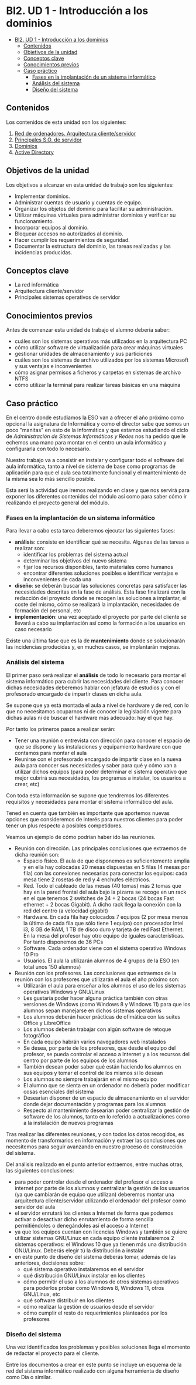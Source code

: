 # Bl2. UD 1 - Introducción a los dominios
- [Bl2. UD 1 - Introducción a los dominios](#bl2-ud-1---introducción-a-los-dominios)
  - [Contenidos](#contenidos)
  - [Objetivos de la unidad](#objetivos-de-la-unidad)
  - [Conceptos clave](#conceptos-clave)
  - [Conocimientos previos](#conocimientos-previos)
  - [Caso práctico](#caso-práctico)
    - [Fases en la implantación de un sistema informático](#fases-en-la-implantación-de-un-sistema-informático)
    - [Análisis del sistema](#análisis-del-sistema)
    - [Diseño del sistema](#diseño-del-sistema)


## Contenidos
Los contenidos de esta unidad son los siguientes:
1. [Red de ordenadores. Arquitectura cliente/servidor](arq-cs.md)
2. [Principales S.O. de servidor](so-srv.md)
3. [Dominios](dominios.md)
4. [Active Directory](ad.md)
 
## Objetivos de la unidad
Los objetivos a alcanzar en esta unidad de trabajo son los siguientes:
- Implementar dominios.
- Administrar cuentas de usuario y cuentas de equipo.
- Organizar los objetos del dominio para facilitar su administración.
- Utilizar máquinas virtuales para administrar dominios y verificar su funcionamiento.
- Incorporar equipos al dominio.
- Bloquear accesos no autorizados al dominio.
- Hacer cumplir los requerimientos de seguridad.
- Documentar la estructura del dominio, las tareas realizadas y las incidencias producidas.

## Conceptos clave
- La red informática
- Arquitectura cliente/servidor
- Principales sistemas operativos de servidor

## Conocimientos previos
Antes de comenzar esta unidad de trabajo el alumno debería saber:
- cuáles son los sistemas operativos más utilizados en la arquitectura PC
- cómo utilizar software de virtualización para crear máquinas virtuales
- gestionar unidades de almacenamiento y sus particiones
- cuáles son los sistemas de archivo utilizados por los sistemas Microsoft y sus ventajas e inconvenientes
- cómo asignar permisos a ficheros y carpetas en sistemas de archivo NTFS
- cómo utilizar la terminal para realizar tareas básicas en una máquina

## Caso práctico
En el centro donde estudiamos la ESO van a ofrecer el año próximo como opcional la asignatura de Informática y como el director sabe que somos un poco "manitas" en esto de la informática y que estamos estudiando el ciclo de _Administración de Sistemas Informáticos y Redes_ nos ha pedido que le echemos una mano para montar en el centro un aula informática y configurarla con todo lo necesario.

Nuestro trabajo va a consistir en instalar y configurar todo el software del aula informática, tanto a nivel de sistema de base como programas de aplicación para que el aula sea totalmente funcional y el mantenimiento de la misma sea lo más sencillo posible.

Esta será la actividad que iremos realizando en clase y que nos servirá para exponer los diferentes contenidos del módulo así como para saber cómo ir realizando el proyecto general del módulo.

### Fases en la implantación de un sistema informático
Para llevar a cabo esta tarea deberemos ejecutar las siguientes fases:
- **análisis**: consiste en identificar qué se necesita. Algunas de las tareas a realizar son:
  - identificar los problemas del sistema actual
  - determinar los objetivos del nuevo sistema
  - fijar los recursos disponibles, tanto materiales como humanos
  - encontrar diferentes soluciones posibles e identificar ventajas e inconvenientes de cada una
- **diseño**: se deberán buscar las soluciones concretas para satisfacer las necesidades descritas en la fase de análisis. Esta fase finalizará con la redacción del proyecto donde se recogen las soluciones a implantar, el coste del mismo, cómo se realizará la implantación, necesidades de formación del personal, etc
- **implementación**: una vez aceptado el proyecto por parte del cliente se llevará a cabo su implantación así como la formación a los usuarios en caso necesario

Existe una última fase que es la de **mantenimiento** donde se solucionarán las incidencias producidas y, en muchos casos, se implantarán mejoras.

### Análisis del sistema
El primer paso será realizar el **análisis** de todo lo necesario para montar el sistema informático para cubrir las necesidades del cliente. Para conocer dichas necesidades deberemos hablar con jefatura de estudios y con el profesorado encargado de impartir clases en dicha aula.

Se supone que ya está montada el aula a nivel de hardware y de red, con lo que no necesitamos ocuparnos ni de conocer la legislación vigente para dichas aulas ni de buscar el hardware más adecuado: hay el que hay.

Por tanto los primeros pasos a realizar serán:
- Tener una reunión o entrevista con dirección para conocer el espacio de que se dispone y las instalaciones y equipamiento hardware con que contamos para montar el aula
- Reunirse con el profesorado encargado de impartir clase en la nueva aula para conocer sus necesidades y saber para qué y cómo van a utilizar dichos equipos (para poder determinar el sistema operativo que mejor cubrirá sus necesidades, los programas a instalar, los usuarios a crear, etc)

Con toda esta información se supone que tendremos los diferentes requisitos y necesidades para montar el sistema informático del aula.

Tened en cuenta que también es importante que aportemos nuevas opciones que consideremos de interés para nuestros clientes para poder tener un plus respecto a posibles competidores.

Veamos un ejemplo de cómo podrían haber ido las reuniones.
- Reunión con dirección. Las principales conclusiones que extraemos de dicha reunión son:
  - Espacio físico. El aula de que disponemos es suficientemente amplia y en ella hay colocadas 20 mesas dispuestas en 5 filas (4 mesas por fila) con las conexiones necesarias para conectar los equipos: cada mesa tiene 2 rosetas de red y 4 enchufes eléctricos.
  - Red. Todo el cableado de las mesas (40 tomas) más 2 tomas que hay en la pared frontal del aula bajo la pizarra se recoge en un rack en el que tenemos 2 switches de 24 + 2 bocas (24 bocas Fast ethernet + 2 bocas Gigabit). A dicho rack llega la conexión con la red del centro (a velocidad gigabit)
  - Hardware. En cada fila hay colocados 7 equipos (2 por mesa menos la última de cada fila que sólo tiene 1 equipo) con procesador Intel i3, 8 GB de RAM, 1 TB de disco duro y tarjeta de red Fast Ethernet. En la mesa del profesor hay otro equipo de iguales características. Por tanto disponemos de 36 PCs
  - Software. Cada ordenador viene con el sistema operativo Windows 10 Pro
  - Usuarios. El aula la utilizarán alumnos de 4 grupos de la ESO (en total unos 150 alumnos)
- Reunión con los profesores. Las conclusiones que extraemos de la reunión con los profesores que utilizarán el aula el año próximo son:
  - Utilizarán el aula para enseñar a los alumnos el uso de los sistemas operativos Windows y GNU/Linux
  - Les gustaría poder hacer alguna práctica también con otras versiones de Windows (como Windows 8 y Windows 11) para que los alumnos sepan manejarse en dichos sistemas operativos
  - Los alumnos deberán hacer prácticas de ofimática con las suites Office y LibreOffice
  - Los alumnos deberán trabajar con algún software de retoque fotográfico
  - En cada equipo habrán varios navegadores web instalados
  - Se desea, por parte de los profesores, que desde el equipo del profesor, se pueda controlar el acceso a Internet y a los recursos del centro por parte de los equipos de los alumnos
  - También desean poder saber qué están haciendo los alumnos en sus equipos y tomar el control de los mismos si lo desean
  - Los alumnos no siempre trabajarán en el mismo equipo
  - El alumno que se sienta en un ordenador no debería poder modificar cosas esenciales del sistema
  - Desearían disponer de un espacio de almacenamiento en el servidor donde dejar documentación y programas para los alumnos
  - Respecto al mantenimiento desearían poder centralizar la gestión de software de los alumnos, tanto en lo referido a actualizaciones como a la instalación de nuevos programas

Tras realizar las diferentes reuniones, y con todos los datos recogidos, es momento de transformarlos en información y extraer las conclusiones que necesitemos para seguir avanzando en nuestro proceso de construcción del sistema.

Del análisis realizado en el punto anterior extraemos, entre muchas otras, las siguientes conclusiones:
- para poder controlar desde el ordenador del profesor el acceso a internet por parte de los alumnos y centralizar la gestión de los usuarios (ya que cambiarán de equipo que utilizan) deberemos montar una arquitectura cliente/servidor utilizando el ordenador del profesor como servidor del aula
- el servidor enrutará los clientes a Internet de forma que podemos activar o desactivar dicho enrutamiento de forma sencilla permitiéndoles o denegándoles así el acceso a Internet
- ya que los equipos cuentan con licencias Windows y también se quiere utilizar sistemas GNU/Linux en cada equipo cliente instalaremos 2 sistemas operativos: el Windows 10 que ya tienen más una distribución GNU/Linux. Deberás elegir tú la distribución a instalar
- en este punto de diseño del sistema deberás tomar, además de las anteriores, decisiones sobre:
  - qué sistema operativo instalaremos en el servidor
  - qué distribución GNU/Linux instalar en los clientes
  - cómo permitir el uso a los alumnos de otros sistemas operativos para poderlos probar como Windows 8, Windows 11, otros GNU/Linux, etc
  - qué software distribuir en los clientes
  - cómo realizar la gestión de usuarios desde el servidor
  - cómo cumplir el resto de requerimientos planteados por los profesores

### Diseño del sistema
Una vez identificados los problemas y posibles soluciones llega el momento de redactar el proyecto para el cliente.

Entre los documentos a crear en este punto se incluye un esquema de la red del sistema informático realizado con alguna herramienta de diseño como Dia o similar.
